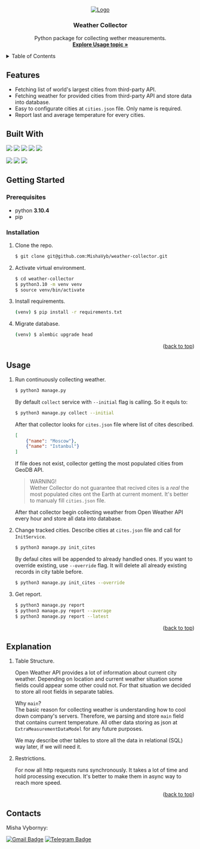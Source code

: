 <a name="readme-top"></a>
<!-- PROJECT LOGO -->
<br />
<div align="center">
  <a href="https://github.com/github_username/repo_name">
    <img src="https://user-images.githubusercontent.com/103563736/202896555-7c74c5e9-2807-4e35-a64a-b018bbc2d497.png" alt="Logo">
  </a>

<h3 align="center">Weather Collector</h3>

  <p align="center">
    Python package for collecting wether measurements.
    <br />
    <a href="#usage"><strong>Explore Usage topic »</strong></a>
    <br />
  </p>
</div>


<!-- TABLE OF CONTENTS -->
<details>
  <summary>Table of Contents</summary>
  <ol>
    <li>
      <a href="#features">Features</a>
    </li>
    <li>
      <a href="#getting-started">Getting Started</a>
      <ul>
        <li><a href="#prerequisites">Prerequisites</a></li>
        <li><a href="#installation">Installation</a></li>
      </ul>
    </li>
    <li><a href="#usage">Usage</a></li>
    <li><a href="#explanations">Explanations</a></li>
    <li><a href="#contact">Contact</a></li>
  </ol>
</details>



## Features
- Fetching list of world's largest cities from third-party API.
- Fetching weather for provided cities from third-party API and store data into database.
- Easy to configurate cities at `cities.json` file. Only name is required.
- Report last and average temperature for every cities.

## Built With
![](https://img.shields.io/badge/python-3.10.4-blue)
![](https://img.shields.io/badge/SQL_Alchemy-1.4-blue)
![](https://img.shields.io/badge/alembic-1.8-blue)
![](https://img.shields.io/badge/pydantic-1.10-blue)
![](https://img.shields.io/badge/pytest-7.2-blue)
<br>

![](https://img.shields.io/badge/mypy-0.97-blue)
![](https://img.shields.io/badge/black-22.6-blue)
![](https://img.shields.io/badge/flake8-5.0-blue)

## Getting Started

### Prerequisites
* python **3.10.4**
* pip


### Installation

1. Clone the repo.
   ```sh
   $ git clone git@github.com:MishaVyb/weather-collector.git
   ```
2. Activate virtual environment.
   ```sh
   $ cd weather-collector
   $ python3.10 -m venv venv
   $ source venv/bin/activate

3. Install requirements.
    ```sh
   (venv) $ pip install -r requirements.txt
   ```

4. Migrate database.
    ```sh
   (venv) $ alembic upgrade head
   ```
<p align="right">(<a href="#readme-top">back to top</a>)</p>

## Usage

1. Run continuously collecting weather.
    ```sh
    $ python3 manage.py
    ```
    By default `collect` service with `--initial` flag is calling. So it equls to:
    ```sh
    $ python3 manage.py collect --initial
    ```

    After that collector looks for `cites.json` file where list of cites described.
    ```json
    [
        {"name": "Moscow"},
        {"name": "Istanbul"}
    ]
    ```

    If file does not exist, collector getting the most populated cities from GeoDB API.
    > WARNING! <br>
    > Wether Collector do not guarantee that recived cites is a *real* the most populated cites ont the Earth at current moment. It's better to manualy fill `cities.json` file.

    After that collector begin collecting weather from Open Weather API every hour and store all data into database.

2. Change tracked cities.
    Describe cities at `cites.json` file and call for `InitService`.
    ```sh
    $ python3 manage.py init_cites
    ```
    By defaul cites will be appended to already handled ones. If you want to override existing, use `--override` flag. It will delete all already existing records in city table before.
    ```sh
    $ python3 manage.py init_cites --override
    ```

3. Get report.
    ```sh
    $ python3 manage.py report
    $ python3 manage.py report --average
    $ python3 manage.py report --latest
    ```
<p align="right">(<a href="#readme-top">back to top</a>)</p>

## Explanation

1. Table Structure.

    Open Weather API provides a lot of information about current city weather. Depending on location and current weather situation some fields could appear some other could not. For that situation we decided to store all root fields in separate tables.

    Why `main`? <br>
    The basic reason for collecting weather is understanding how to cool down company's servers. Therefore, we parsing and store `main` field that contains current temperature. All other data storing as json at `ExtraMeasurementDataModel` for any future purposes.

    We may describe other tables to store all the data in relational (SQL) way later, if we will need it.

2. Restrictions.

    For now all http requests runs synchronously. It takes a lot of time and hold processing execution. It's better to make them in async way to reach more speed.

<p align="right">(<a href="#readme-top">back to top</a>)</p>

## Contacts

Misha Vybornyy:

[![Gmail Badge](https://img.shields.io/badge/-misha.vybornyy@gmail.com-c14438?style=flat&logo=Gmail&logoColor=white&link=mailto:vbrn.mv@gmail.com)](mailto:vbrn.mv@gmail.com)
[![Telegram Badge](https://img.shields.io/badge/-mishaviborniy-blue?style=social&logo=telegram&link=https://t.me/mishaviborniy)](https://t.me/mishaviborniy) <p align='left'>